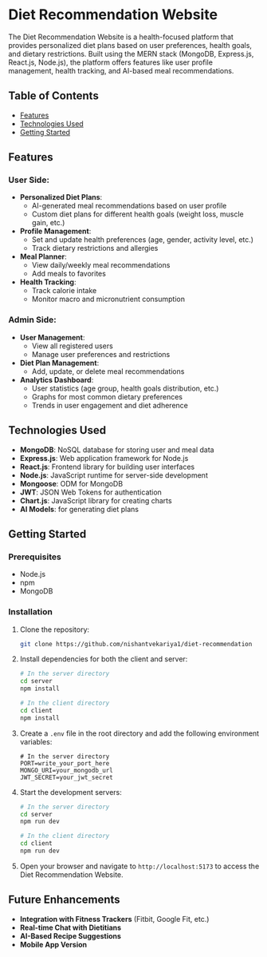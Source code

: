 # Diet Recommendation Website

The Diet Recommendation Website is a health-focused platform that provides personalized diet plans based on user preferences, health goals, and dietary restrictions. Built using the MERN stack (MongoDB, Express.js, React.js, Node.js), the platform offers features like user profile management, health tracking, and AI-based meal recommendations.

## Table of Contents

- [Features](#features)
- [Technologies Used](#technologies-used)
- [Getting Started](#getting-started)

## Features

### **User Side**:
- **Personalized Diet Plans**: 
  - AI-generated meal recommendations based on user profile
  - Custom diet plans for different health goals (weight loss, muscle gain, etc.)
- **Profile Management**: 
  - Set and update health preferences (age, gender, activity level, etc.)
  - Track dietary restrictions and allergies
- **Meal Planner**:
  - View daily/weekly meal recommendations
  - Add meals to favorites
- **Health Tracking**:
  - Track calorie intake
  - Monitor macro and micronutrient consumption

### **Admin Side**:
- **User Management**:
  - View all registered users
  - Manage user preferences and restrictions
- **Diet Plan Management**:
  - Add, update, or delete meal recommendations
- **Analytics Dashboard**:
  - User statistics (age group, health goals distribution, etc.)
  - Graphs for most common dietary preferences
  - Trends in user engagement and diet adherence

## Technologies Used

- **MongoDB**: NoSQL database for storing user and meal data
- **Express.js**: Web application framework for Node.js
- **React.js**: Frontend library for building user interfaces
- **Node.js**: JavaScript runtime for server-side development
- **Mongoose**: ODM for MongoDB
- **JWT**: JSON Web Tokens for authentication
- **Chart.js**: JavaScript library for creating charts
- **AI Models**: for generating diet plans

## Getting Started

### **Prerequisites**

- Node.js
- npm
- MongoDB

### **Installation**

1. Clone the repository:
    ```bash
    git clone https://github.com/nishantvekariya1/diet-recommendation
    ```

2. Install dependencies for both the client and server:
    ```bash
    # In the server directory
    cd server
    npm install

    # In the client directory
    cd client
    npm install
    ```

3. Create a `.env` file in the root directory and add the following environment variables:
    ```env
    # In the server directory
    PORT=write_your_port_here
    MONGO_URI=your_mongodb_url
    JWT_SECRET=your_jwt_secret
    ```

4. Start the development servers:
    ```bash
    # In the server directory
    cd server
    npm run dev

    # In the client directory
    cd client
    npm run dev
    ```

5. Open your browser and navigate to `http://localhost:5173` to access the Diet Recommendation Website.

## Future Enhancements

- **Integration with Fitness Trackers** (Fitbit, Google Fit, etc.)
- **Real-time Chat with Dietitians**
- **AI-Based Recipe Suggestions**
- **Mobile App Version**
